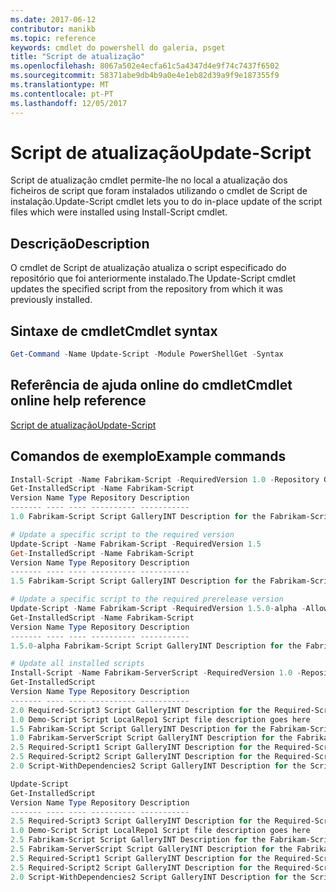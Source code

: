 ```yaml
---
ms.date: 2017-06-12
contributor: manikb
ms.topic: reference
keywords: cmdlet do powershell do galeria, psget
title: "Script de atualização"
ms.openlocfilehash: 8067a502e4ecfa61c5a4347d4e9f74c7437f6502
ms.sourcegitcommit: 58371abe9db4b9a0e4e1eb82d39a9f9e187355f9
ms.translationtype: MT
ms.contentlocale: pt-PT
ms.lasthandoff: 12/05/2017
---
```

# <a name="update-script"></a><span data-ttu-id="7d15d-103">Script de atualização</span><span class="sxs-lookup"><span data-stu-id="7d15d-103">Update-Script</span></span>

<span data-ttu-id="7d15d-104">Script de atualização cmdlet permite-lhe no local a atualização dos ficheiros de script que foram instalados utilizando o cmdlet de Script de instalação.</span><span class="sxs-lookup"><span data-stu-id="7d15d-104">Update-Script cmdlet lets you to do in-place update of the script files which were installed using Install-Script cmdlet.</span></span>

## <a name="description"></a><span data-ttu-id="7d15d-105">Descrição</span><span class="sxs-lookup"><span data-stu-id="7d15d-105">Description</span></span>

<span data-ttu-id="7d15d-106">O cmdlet de Script de atualização atualiza o script especificado do repositório que foi anteriormente instalado.</span><span class="sxs-lookup"><span data-stu-id="7d15d-106">The Update-Script cmdlet updates the specified script from the repository from which it was previously installed.</span></span>

## <a name="cmdlet-syntax"></a><span data-ttu-id="7d15d-107">Sintaxe de cmdlet</span><span class="sxs-lookup"><span data-stu-id="7d15d-107">Cmdlet syntax</span></span>

```powershell
Get-Command -Name Update-Script -Module PowerShellGet -Syntax
```
## <a name="cmdlet-online-help-reference"></a><span data-ttu-id="7d15d-108">Referência de ajuda online do cmdlet</span><span class="sxs-lookup"><span data-stu-id="7d15d-108">Cmdlet online help reference</span></span>

[<span data-ttu-id="7d15d-109">Script de atualização</span><span class="sxs-lookup"><span data-stu-id="7d15d-109">Update-Script</span></span>](http://go.microsoft.com/fwlink/?LinkId=619787)

## <a name="example-commands"></a><span data-ttu-id="7d15d-110">Comandos de exemplo</span><span class="sxs-lookup"><span data-stu-id="7d15d-110">Example commands</span></span>
```powershell
Install-Script -Name Fabrikam-Script -RequiredVersion 1.0 -Repository GalleryINT -Scope
Get-InstalledScript -Name Fabrikam-Script
Version Name Type Repository Description
------- ---- ---- ---------- -----------
1.0 Fabrikam-Script Script GalleryINT Description for the Fabrikam-Script script

# Update a specific script to the required version
Update-Script -Name Fabrikam-Script -RequiredVersion 1.5
Get-InstalledScript -Name Fabrikam-Script
Version Name Type Repository Description
------- ---- ---- ---------- -----------
1.5 Fabrikam-Script Script GalleryINT Description for the Fabrikam-Script script

# Update a specific script to the required prerelease version
Update-Script -Name Fabrikam-Script -RequiredVersion 1.5.0-alpha -AllowPrerelease
Get-InstalledScript -Name Fabrikam-Script
Version Name Type Repository Description
------- ---- ---- ---------- -----------
1.5.0-alpha Fabrikam-Script Script GalleryINT Description for the Fabrikam-Script script

# Update all installed scripts
Install-Script -Name Fabrikam-ServerScript -RequiredVersion 1.0 -Repository GalleryINT -Scope CurrentUser
Get-InstalledScript
Version Name Type Repository Description
------- ---- ---- ---------- -----------
2.0 Required-Script3 Script GalleryINT Description for the Required-Script3 script
1.0 Demo-Script Script LocalRepo1 Script file description goes here
1.5 Fabrikam-Script Script GalleryINT Description for the Fabrikam-Script script
1.0 Fabrikam-ServerScript Script GalleryINT Description for the Fabrikam-ServerScript script
2.5 Required-Script1 Script GalleryINT Description for the Required-Script1 script
2.5 Required-Script2 Script GalleryINT Description for the Required-Script2 script
2.0 Script-WithDependencies2 Script GalleryINT Description for the Script-WithDependencies2 script

Update-Script
Get-InstalledScript
Version Name Type Repository Description
------- ---- ---- ---------- -----------
2.5 Required-Script3 Script GalleryINT Description for the Required-Script3 script
1.0 Demo-Script Script LocalRepo1 Script file description goes here
2.5 Fabrikam-Script Script GalleryINT Description for the Fabrikam-Script script
2.5 Fabrikam-ServerScript Script GalleryINT Description for the Fabrikam-ServerScript script
2.5 Required-Script1 Script GalleryINT Description for the Required-Script1 script
2.5 Required-Script2 Script GalleryINT Description for the Required-Script2 script
2.0 Script-WithDependencies2 Script GalleryINT Description for the Script-WithDependencies2 script
```

